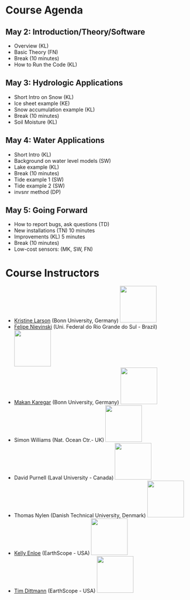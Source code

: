 # Course Agenda

## May 2: Introduction/Theory/Software
- Overview (KL)
- Basic Theory (FN) 
- Break (10 minutes)
- How to Run the Code (KL) 

## May 3: Hydrologic Applications
- Short Intro on Snow (KL)
- Ice sheet example (KE) 
- Snow accumulation example (KL)
- Break (10 minutes)
- Soil Moisture (KL) 

## May 4: Water Applications
- Short Intro (KL) 
- Background on water level models (SW)
- Lake example (KL)
- Break (10 minutes)
- Tide example 1 (SW)
- Tide example 2 (SW)
- invsnr method (DP) 

## May 5: Going Forward
- How to report bugs, ask questions (TD)
- New installations (TN) 10 minutes
- Improvements (KL) 5 minutes
- Break (10 minutes)
- Low-cost sensors: (MK, SW, FN)

# Course Instructors

* [Kristine Larson](https://github.com/kristinemlarson) (Bonn University, Germany)
<image src = "https://gnss-reflections.org/static/images/Kristine-NYC-crop.jpg" width="100px"></image>
* [Felipe Nievinski](https://github.com/fgnievinski) (Uni. Federal do Rio Grande do Sul - Brazil) 
<image src = "https://spotlight.unavco.org/station-pages/p360/eo/scientistPhoto.jpg" width="100px"></image>
* [Makan Karegar](https://github.com/MakanAKaregar) (Bonn University, Germany) 
<image src = "https://gnss-reflections.org/static/images/makan.jpg" width="100px"></image>
* Simon Williams (Nat. Ocean Ctr.- UK) 
<image src = "https://gnss-reflections.org/static/images/Simon_Williams12.jpg" width="100px"></image>
* David Purnell (Laval University - Canada) 
<image src = "https://gnss-reflections.org/static/images/david_purnell2.jpg" width="100px"></image>
* Thomas Nylen (Danish Technical University, Denmark) 
<image src = "https://gnss-reflections.org/static/images/thomas_nylen.jpg" width="100px"></image>
* [Kelly Enloe](https://github.com/k-enloe) (EarthScope - USA) 
<image src = "https://gnss-reflections.org/static/images/kellyenloe.jpg" width="100px"></image>
* [Tim Dittmann](https://github.com/timdittmann) (EarthScope - USA) 
<image src = "https://gnss-reflections.org/static/images/tim_dittmann.jpg" width="100px"></image>
